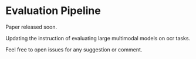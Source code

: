 # Evaluation Pipeline

Paper released soon. 

Updating the instruction of evaluating large multimodal models on ocr tasks.

Feel free to open issues for any suggestion or comment.
